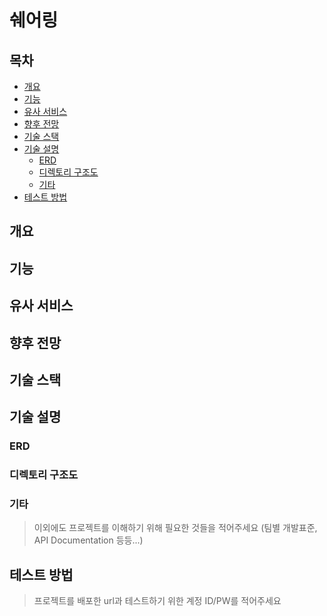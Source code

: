 # 쉐어링

## 목차

- [개요](#개요)
- [기능](#기능)
- [유사 서비스](#유사-서비스) 
- [향후 전망](#향후-전망)
- [기술 스택](#기술-스택)
- [기술 설명](#기술-설명)
  - [ERD](#erd)
  - [디렉토리 구조도](#디렉토리-구조도)
  - [기타](#기타)
- [테스트 방법](#테스트-방법)

## 개요

> 

## 기능

> 

## 유사 서비스

> 
>
> 

## 향후 전망

> 

## 기술 스택

> 

## 기술 설명

### ERD

> 

### 디렉토리 구조도

> 
>
> 
>
> 

### 기타

> 이외에도 프로젝트를 이해하기 위해 필요한 것들을 적어주세요 (팀별 개발표준, API Documentation 등등...)

## 테스트 방법

> 프로젝트를 배포한 url과 테스트하기 위한 계정 ID/PW를 적어주세요